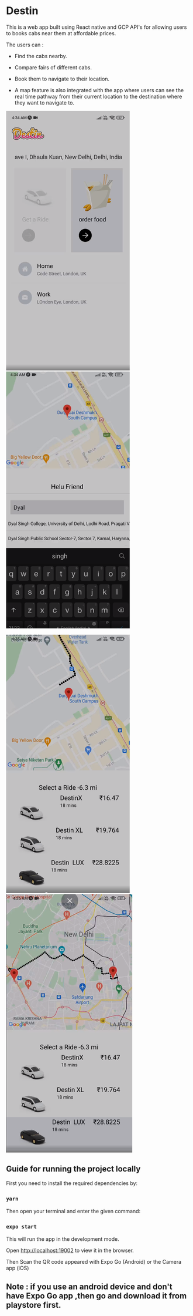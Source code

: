 # Destin

This is a web app built using React native and GCP API's for allowing users to books cabs near them at affordable prices.

The users can :

* Find the cabs nearby.

* Compare fairs of different cabs.

* Book them to navigate to their location.

* A map feature is also integrated with the app where users can see the real time pathway from their current location to the destination where they want to navigate   to.
  
 
 ![alt-text-1](https://github.com/Yash621/Destin/blob/master/assets/Screenshot_2021-09-27_11-50-01%20(1).png "title-1")                ![alt-text-2](https://github.com/Yash621/Destin/blob/master/assets/Screenshot_2021-09-27_11-50-24.png "title-2")
 
  ![alt-text-1](https://github.com/Yash621/Destin/blob/master/assets/Screenshot_2021-09-27_11-50-53.png "title-1") ![alt-text-2](https://github.com/Yash621/Destin/blob/master/assets/Screenshot_2021-09-27_11-51-09.png "title-2")
 
## Guide for running the project locally

First you need to install the required dependencies by:

### `yarn`

Then open your terminal and enter the given command:

### `expo start`

This will run the app in the development mode. 

Open [http://localhost:19002](http://localhost:19002) to view it in the browser.

Then Scan the QR code appeared with Expo Go (Android) or the Camera app (iOS)

## Note : if you use an android device and don't have Expo Go app ,then go and download it from playstore first.





